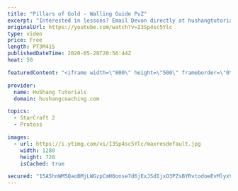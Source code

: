 ```yaml
---
title: "Pillars of Gold - Walling Guide PvZ"
excerpt: "Interested in lessons? Email Devon directly at hushangtutorials@outlook.com ------------------------------------------------------------------------------------------------------- Want to support HuShang Tutorials directly? Patreon is a website where you can contribute a monthly donation that will help"
originalUrl: https://youtube.com/watch?v=I3Sp4sc5Ylc
type: video
price: Free
length: PT3M41S
publishedDateTime: 2020-05-28T20:56:44Z
heat: 50

featuredContent: "<iframe width=\"800\" height=\"500\" frameborder=\"0\" src=\"https://www.youtube.com/embed/I3Sp4sc5Ylc\" allow=\"accelerometer; autoplay; encrypted-media; gyroscope; picture-in-picture\" allowfullscreen></iframe>"

provider:
  name: HuShang Tutorials
  domain: hushangcoaching.com

topics:
  - StarCraft 2
  - Protoss

images:
  - url: https://i.ytimg.com/vi/I3Sp4sc5Ylc/maxresdefault.jpg
    width: 1280
    height: 720
    isCached: true

secured: "15A5hnWM5QaoBMjLWGzpCmH0onse7d6jExJSdIjxO3PZsBYRvtodoeEvMlyxVuaJ/rqd/6SJyVLlawGYJPrjFV2sgq5jl7aUjF7avZOkR+XMn9VaV1rpXMn9CSs44nGO9EHW9ej3cOUQbYGp3/X+di3KUOSiuZIxohHAOgtaLm6A1d1A6AV5WxJOti6exsWi8O5R+5IBI7mQPp0FVpHzmXrl8lT+MXOGfhg/OD7t83Oq0mS4hS1eXEz2j9sZzhfgBGUqAssjQTzYsGbGNu0eevfZZoC+wK7vX25236s7howNVOfJqChQjPJOW9cUDzIJE/lHmGFJ3B3+0IbUZ9s+0hE/yChuN7I/2823y113ERKYm3la644+EjwdForREZvpAp5bFciged60UlY49CHDbAfqkIMdE3GXrwRLyxRIssM=;LZpeM38nDfW0ucddLCUOKg=="
---
```


